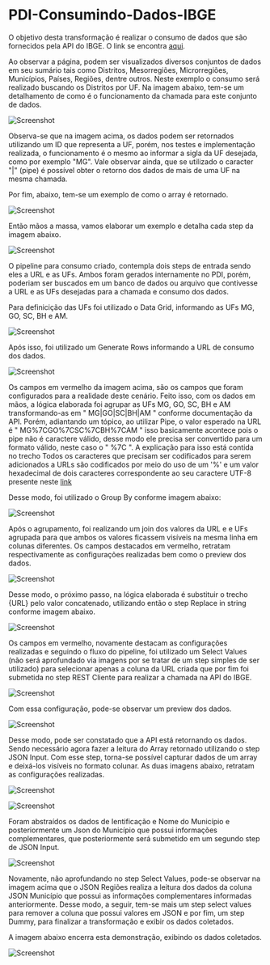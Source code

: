 # PDI-Consumindo-Dados-IBGE


O objetivo desta transformação é realizar o consumo de dados que são fornecidos pela API do IBGE. O link se encontra <a href="https://servicodados.ibge.gov.br/api/docs/localidades" target="_blank">aqui</a>.

Ao observar a página, podem ser visualizados diversos conjuntos de dados em seu sumário tais como Distritos, Mesorregiões, Microrregiões, Municípios, Países, Regiões, dentre outros. Neste exemplo o consumo será realizado buscando os Distritos por UF. Na imagem abaixo, tem-se um detalhamento de como é o funcionamento da chamada para este conjunto de dados.


![Screenshot](imgs/Screenshot_1.png)

Observa-se que na imagem acima, os dados podem ser retornados utilizando um ID que representa a UF, porém, nos testes e implementação realizada, o funcionamento é o mesmo ao informar a sigla da UF desejada, como por exemplo "MG". Vale observar ainda, que se utilizado o caracter "|" (pipe) é possível obter o retorno dos dados de mais de uma UF na mesma chamada. 

Por fim, abaixo, tem-se um exemplo de como o array é retornado. 

![Screenshot](imgs/Screenshot_2.png)

Então mãos a massa, vamos elaborar um exemplo e detalha cada step da imagem abaixo. 

![Screenshot](imgs/Screenshot_3.png)

O pipeline para consumo criado, contempla dois steps de entrada sendo eles a URL e as UFs. Ambos foram gerados internamente no PDI, porém, poderiam ser buscados em um banco de dados ou arquivo que contivesse a URL e as UFs desejadas para a chamada e consumo dos dados. 

Para definicição das UFs foi utilizado o Data Grid, informando as UFs MG, GO, SC, BH e AM. 

![Screenshot](imgs/Screenshot_4.png)

Após isso, foi utilizado um Generate Rows informando a URL de consumo dos dados.


![Screenshot](imgs/Screenshot_5.png)

Os campos em vermelho da imagem acima, são os campos que foram configurados para a realidade deste cenário. 
Feito isso,  com os dados em mãos, a lógica elaborada foi agrupar as UFs MG, GO, SC, BH e AM transformando-as em " MG|GO|SC|BH|AM " conforme documentação da API. Porém, adiantando um tópico, ao utilizar  Pipe, o valor esperado na URL é " MG%7CGO%7CSC%7CBH%7CAM " isso basicamente acontece pois o pipe não é caractere válido, desse modo ele precisa ser convertido para um formato válido, neste caso o " %7C ". A explicação para isso está contida no trecho Todos os caracteres que precisam ser codificados para serem adicionados a URLs são codificados por meio do uso de um '%' e um valor hexadecimal de dois caracteres correspondente ao seu caractere UTF-8 presente neste <a href="https://developers.google.com/maps/url-encoding?hl=pt-br">link</a> 

Desse modo, foi utilizado o Group By conforme imagem abaixo: 

![Screenshot](imgs/Screenshot_6.png)


Após o agrupamento, foi realizando um join dos valores da URL e e UFs agrupada para que ambos os valores ficassem visíveis na mesma linha em colunas diferentes. Os campos destacados em vermelho, retratam respectivamente as configurações realizadas bem como o preview dos dados. 

![Screenshot](imgs/Screenshot_7.png)

Desse modo, o próximo passo, na lógica elaborada é substituir o trecho {URL} pelo valor concatenado, utilizando então o step Replace in string conforme imagem abaixo. 


![Screenshot](imgs/Screenshot_8.png)

Os campos em vermelho, novamente destacam as configurações realizadas e seguindo o fluxo do pipeline, foi utilizado um Select Values (não será aprofundado via imagens por se tratar de um step simples de ser utilizado) para selecionar apenas a coluna da URL criada que por fim foi submetida no step REST Cliente para realizar a chamada na API do IBGE. 

![Screenshot](imgs/Screenshot_9.png)

Com essa configuração, pode-se observar um preview dos dados. 

![Screenshot](imgs/Screenshot_10.png)

Desse modo, pode ser constatado que a API está retornando os dados. Sendo necessário agora fazer a leitura do Array retornado utilizando o step JSON Input. Com esse step, torna-se possível capturar dados de um array e deixá-los visíveis no formato colunar. As duas imagens abaixo, retratam as configurações realizadas. 

![Screenshot](imgs/Screenshot_11.png)

![Screenshot](imgs/Screenshot_12.png)

Foram abstraídos os dados de Ientificação e Nome do Município e posteriormente um Json do Município que possui informações complementares, que posteriormente será submetido em um segundo step de JSON Input.

![Screenshot](imgs/Screenshot_13.png)

Novamente, não aprofundando no step Select Values, pode-se observar na imagem acima que o JSON Regiões realiza a leitura dos dados da coluna JSON Município que possui as informações complementares informadas anteriormente. Desse modo, a seguir, tem-se mais um step select values para remover a coluna que possui valores em JSON e por fim, um step Dummy, para finalizar a transformação e exibir os dados coletados. 

A imagem abaixo encerra esta demonstração, exibindo os dados coletados. 


![Screenshot](imgs/Screenshot_14.png)



